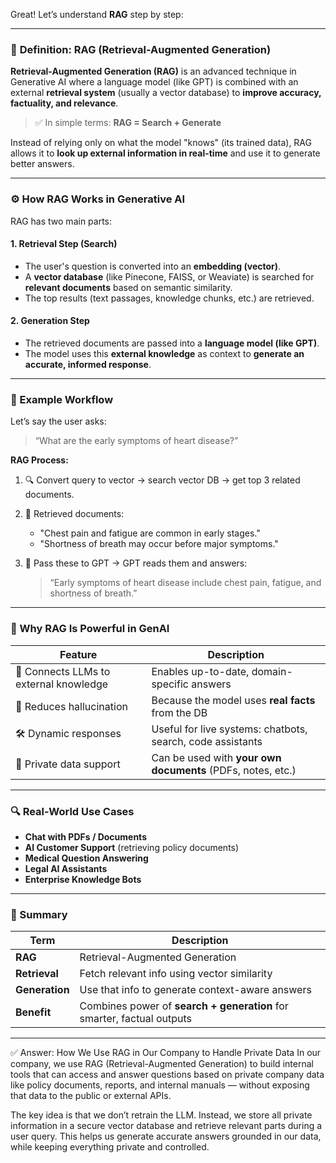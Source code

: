 Great! Let’s understand **RAG** step by step:

---

### 📘 **Definition: RAG (Retrieval-Augmented Generation)**

**Retrieval-Augmented Generation (RAG)** is an advanced technique in Generative AI where a language model (like GPT) is combined with an external **retrieval system** (usually a vector database) to **improve accuracy, factuality, and relevance**.

> ✅ In simple terms: **RAG = Search + Generate**

Instead of relying only on what the model "knows" (its trained data), RAG allows it to **look up external information in real-time** and use it to generate better answers.

---

### ⚙️ **How RAG Works in Generative AI**

RAG has two main parts:

#### 1. **Retrieval Step (Search)**

* The user's question is converted into an **embedding (vector)**.
* A **vector database** (like Pinecone, FAISS, or Weaviate) is searched for **relevant documents** based on semantic similarity.
* The top results (text passages, knowledge chunks, etc.) are retrieved.

#### 2. **Generation Step**

* The retrieved documents are passed into a **language model (like GPT)**.
* The model uses this **external knowledge** as context to **generate an accurate, informed response**.

---

### 🔁 Example Workflow

Let’s say the user asks:

> “What are the early symptoms of heart disease?”

**RAG Process:**

1. 🔍 Convert query to vector → search vector DB → get top 3 related documents.
2. 📄 Retrieved documents:

   * "Chest pain and fatigue are common in early stages."
   * "Shortness of breath may occur before major symptoms."
3. 🤖 Pass these to GPT → GPT reads them and answers:

   > “Early symptoms of heart disease include chest pain, fatigue, and shortness of breath.”

---

### 🎯 Why RAG Is Powerful in GenAI

| Feature                                | Description                                                 |
| -------------------------------------- | ----------------------------------------------------------- |
| 🔗 Connects LLMs to external knowledge | Enables up-to-date, domain-specific answers                 |
| 🧠 Reduces hallucination               | Because the model uses **real facts** from the DB           |
| 🛠️ Dynamic responses                  | Useful for live systems: chatbots, search, code assistants  |
| 🔐 Private data support                | Can be used with **your own documents** (PDFs, notes, etc.) |

---

### 🔍 Real-World Use Cases

* **Chat with PDFs / Documents**
* **AI Customer Support** (retrieving policy documents)
* **Medical Question Answering**
* **Legal AI Assistants**
* **Enterprise Knowledge Bots**

---

### 🧠 Summary

| Term           | Description                                                            |
| -------------- | ---------------------------------------------------------------------- |
| **RAG**        | Retrieval-Augmented Generation                                         |
| **Retrieval**  | Fetch relevant info using vector similarity                            |
| **Generation** | Use that info to generate context-aware answers                        |
| **Benefit**    | Combines power of **search + generation** for smarter, factual outputs |

---

 
✅ Answer: How We Use RAG in Our Company to Handle Private Data
In our company, we use RAG (Retrieval-Augmented Generation) to build internal tools that can access and answer questions based on private company data like policy documents, reports, and internal manuals — without exposing that data to the public or external APIs.

The key idea is that we don’t retrain the LLM. Instead, we store all private information in a secure vector database and retrieve relevant parts during a user query. This helps us generate accurate answers grounded in our data, while keeping everything private and controlled.



